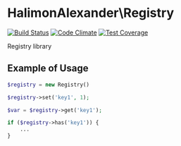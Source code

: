# HalimonAlexander\Registry

[![Build Status](https://travis-ci.org/halimonalexander/registry.svg?branch=master)](https://travis-ci.org/halimonalexander/registry)
[![Code Climate](https://codeclimate.com/github/halimonalexander/registry/badges/gpa.svg)](https://codeclimate.com/github/halimonalexander/registry)
[![Test Coverage](https://codeclimate.com/github/halimonalexander/registry/badges/coverage.svg)](https://codeclimate.com/github/halimonalexander/registry/coverage)

Registry library

## Example of Usage

```php
$registry = new Registry()

$registry->set('key1', 1);

$var = $registry->get('key1');

if ($registry->has('key1')) {
    ...
}
```